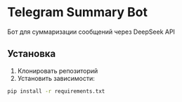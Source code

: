 # Telegram Summary Bot

Бот для суммаризации сообщений через DeepSeek API

## Установка
1. Клонировать репозиторий
2. Установить зависимости:
```bash
pip install -r requirements.txt
